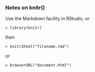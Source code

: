 ### Notes on knitr()

Use the Markdown facility in RStudio, or

```{R}
> library(knitr)
```
then
```{R}
> knitr2html("filename.rmd")
```
or
```{R}
> browserURL("document.html")
```
